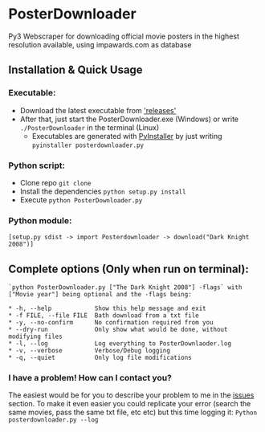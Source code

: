 # PosterDownloader
Py3 Webscraper for downloading official movie posters in the highest resolution available, using impawards.com as database

## Installation & Quick Usage

### Executable:
* Download the latest executable from ['releases'](https://github.com/FdelMazo/PosterDownloader/releases)
* After that, just start the PosterDownloader.exe (Windows) or write `./PosterDownloader` in the terminal (Linux)
    * Executables are generated with [PyInstaller](http://www.pyinstaller.org/) by just writing `pyinstaller posterdownloader.py`

### Python script:
* Clone repo `git clone`
* Install the dependencies `python setup.py install`
* Execute `python PosterDownloader.py`
    
### Python module:
    [setup.py sdist -> import Posterdownloader -> download("Dark Knight 2008")]
    
## Complete options (Only when run on terminal):
    `python PosterDownloader.py ["The Dark Knight 2008"] -flags` with ["Movie year"] being optional and the -flags being:
    
    * -h, --help            Show this help message and exit
    * -f FILE, --file FILE  Bath download from a txt file
    * -y, --no-confirm      No confirmation required from you
    * --dry-run             Only show what would be done, without modifying files
	* -l, --log             Log everything to PosterDownlaoder.log
    * -v, --verbose         Verbose/Debug logging
    * -q, --quiet           Only log file modifications

### I have a problem! How can I contact you?

The easiest would be for you to describe your problem to me in the [issues](https://github.com/FdelMazo/posterdownloader/issues) section. To make it even easier you could replicate your error (search the same movies, pass the same txt file, etc etc) but this time logging it:
`Python posterdownloader.py --log`